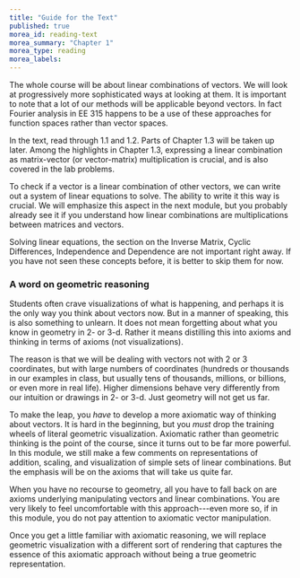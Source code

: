 ```yaml
---
title: "Guide for the Text"
published: true
morea_id: reading-text
morea_summary: "Chapter 1"
morea_type: reading
morea_labels:
---
```

The whole course will be about linear combinations of vectors. 
We will look at progressively more sophisticated ways at looking
at them. It is important to note that a lot of our methods will
be applicable beyond vectors. In fact Fourier analysis in 
EE 315 happens to be a use of these approaches for function spaces
rather than vector spaces. 

In the text, read through 1.1 and 1.2. Parts of Chapter 1.3 will be
taken up later. Among the highlights in Chapter 1.3, expressing a
linear combination as matrix-vector (or vector-matrix) multiplication
is crucial, and is also covered in the lab problems.

To check if a vector is a linear combination of other vectors, we can
write out a system of linear equations to solve. The ability to write
it this way is crucial. We will emphasize this aspect in the next
module, but you probably already see it if you understand how linear
combinations are multiplications between matrices and vectors.

Solving linear equations, the section on the Inverse Matrix, Cyclic
Differences, Independence and Dependence are not important right
away. If you have not seen these concepts before, it is better to skip
them for now.

### A word on geometric reasoning
Students often crave visualizations of what is happening, and perhaps
it is the only way you think about vectors now.  But in a manner of
speaking, this is also something to unlearn. It does not mean forgetting
about what you know in geometry in 2- or 3-d. Rather it means distilling
this into axioms and thinking in terms of axioms (not visualizations).

The reason is that we will be dealing with vectors not with 2 or 3
coordinates, but with large numbers of coordinates (hundreds or
thousands in our examples in class, but usually tens of thousands,
millions, or billions, or even more in real life).  Higher dimensions
behave very differently from our intuition or drawings in 2- or 3-d.
Just geometry will not get us far.

To make the leap, you _have_ to develop a more axiomatic way of
thinking about vectors. It is hard in the beginning, but you _must_
drop the training wheels of literal geometric visualization.
Axiomatic rather than geometric thinking is the point of the course,
since it turns out to be far more powerful. In this module, we still
make a few comments on representations of addition, scaling, and
visualization of simple sets of linear combinations. But the emphasis
will be on the axioms that will take us quite far.

When you have no recourse to geometry, all you have to fall back on
are axioms underlying manipulating vectors and linear
combinations. You are very likely to feel uncomfortable with this
approach---even more so, if in this module, you do not pay attention
to axiomatic vector manipulation. 

Once you get a little familiar with axiomatic reasoning, we will
replace geometric visualization with a different sort of rendering
that captures the essence of this axiomatic approach without being a
true geometric representation.


